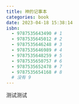 ```yaml
---
title: 神的记事本
categories: book
date: 2023-04-18 15:38:14
isbn:
  - 9787535643490 # 1
  - 9787535645012 # 2
  - 9787535646248 # 3
  - 9787535646989 # 4
  - 9787535648259 # 5
  - 9787535650757 # 6
  - 9787535652478 # 7
  - 9787535654168 # 8
  # 没有 9
---
```


测试测试
